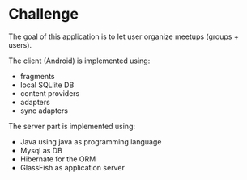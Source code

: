 # Challenge

The goal of this application is to let user organize meetups (groups + users). 

The client (Android) is implemented using:
- fragments
- local SQLlite DB
- content providers
- adapters
- sync adapters

The server part is implemented using:
- Java using java as programming language
- Mysql as DB
- Hibernate for the ORM
- GlassFish as application server





